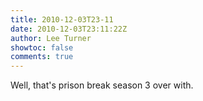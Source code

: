 ```yaml
---
title: 2010-12-03T23-11
date: 2010-12-03T23:11:22Z
author: Lee Turner
showtoc: false
comments: true
---
```


Well, that's prison break season 3 over with.

